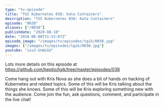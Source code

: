 ```yaml
---
type: "tv-episode"
title: "TGI Kubernetes 038: Kata Containers"
description: "TGI Kubernetes 038: Kata Containers"
episode: "0038"
aliases: ["/0038"]
publishdate: "2020-08-10"
date: "2018-06-08T21:53:07Z"
episode_image: "/images/tv/episodes/tgik/0038.jpg"
images: ["/images/tv/episodes/tgik/0038.jpg"]
youtube: "ixs2-UnWiGU"
---
```


Lots more details on this episode at https://github.com/heptio/tgik/tree/master/episodes/038

Come hang out with Kris Nova as she does a bit of hands on hacking of Kubernetes and related topics. Some of this will be Kris talking about the things she knows. Some of this will be Kris exploring something new with the audience. Come join the fun, ask questions, comment, and participate in the live chat!

